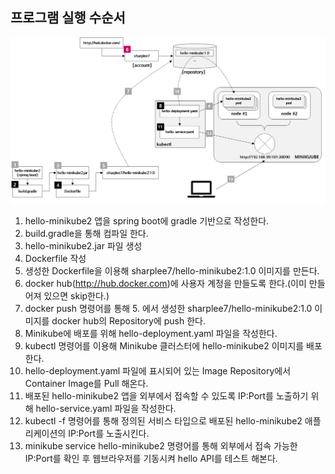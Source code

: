 ## 프로그램 실행 수순서

![img.png](img.png)
1.  hello-minikube2 앱을 spring boot에 gradle 기반으로 작성한다.
2.  build.gradle을 통해 컴파일 한다.
3.  hello-minikube2.jar 파일 생성
4.  Dockerfile 작성
5.  생성한 Dockerfile을 이용해 sharplee7/hello-minikube2:1.0 이미지를 만든다.
6.  docker hub(http://hub.docker.com)에 사용자 계정을 만들도록 한다.(이미 만들어져 있으면 skip한다.)
7.  docker push 명령어를 통해 5. 에서 생성한 sharplee7/hello-minikube2:1.0 이미지를 docker hub의 Repository에 push 한다.
8.  Minikube에 배포를 위해 hello-deployment.yaml 파일을 작성한다.
9.  kubectl 명령어를 이용해 Minikube 클러스터에 hello-minikube2 이미지를 배포한다.
10. hello-deployment.yaml 파일에 표시되어 있는 Image Repository에서 Container Image를 Pull 해온다.
11. 배포된 hello-minikube2 앱을 외부에서 접속할 수 있도록 IP:Port를 노출하기 위해 hello-service.yaml 파일을 작성한다.
12. kubectl -f 명령어를 통해 정의된 서비스 타입으로 배포된 hello-minikube2 애플리케이션의 IP:Port를 노출시킨다.
13. minikube service hello-minikube2 명령어를 통해 외부에서 접속 가능한 IP:Port를 확인 후 웹브라우저를 기동시켜 hello API를 테스트 해본다.
